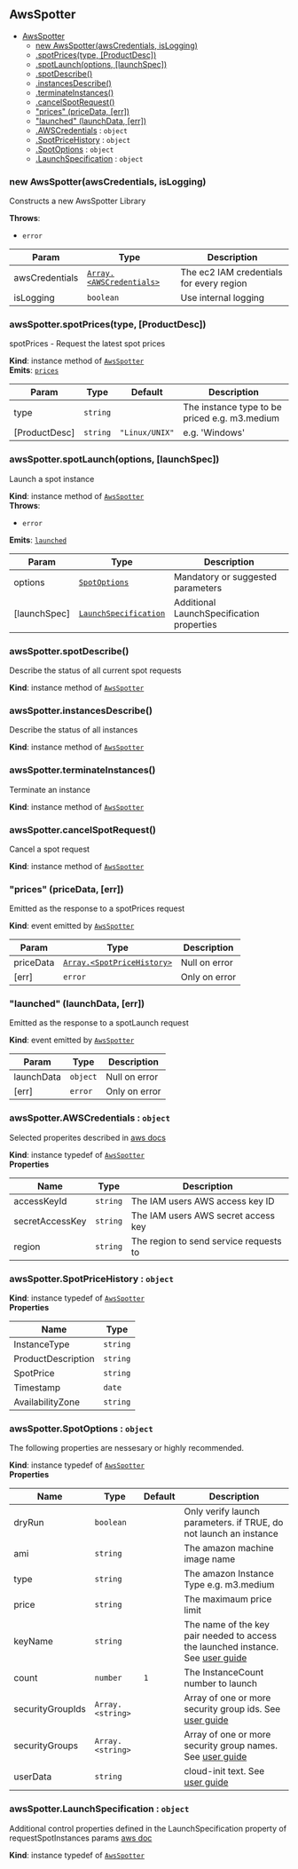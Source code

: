 <a name="AwsSpotter"></a>
## AwsSpotter

* [AwsSpotter](#AwsSpotter)
  * [new AwsSpotter(awsCredentials, isLogging)](#new_AwsSpotter_new)
  * [.spotPrices(type, [ProductDesc])](#AwsSpotter+spotPrices)
  * [.spotLaunch(options, [launchSpec])](#AwsSpotter+spotLaunch)
  * [.spotDescribe()](#AwsSpotter+spotDescribe)
  * [.instancesDescribe()](#AwsSpotter+instancesDescribe)
  * [.terminateInstances()](#AwsSpotter+terminateInstances)
  * [.cancelSpotRequest()](#AwsSpotter+cancelSpotRequest)
  * ["prices" (priceData, [err])](#AwsSpotter+event_prices)
  * ["launched" (launchData, [err])](#AwsSpotter+event_launched)
  * [.AWSCredentials](#AwsSpotter+AWSCredentials) : <code>object</code>
  * [.SpotPriceHistory](#AwsSpotter+SpotPriceHistory) : <code>object</code>
  * [.SpotOptions](#AwsSpotter+SpotOptions) : <code>object</code>
  * [.LaunchSpecification](#AwsSpotter+LaunchSpecification) : <code>object</code>

<a name="new_AwsSpotter_new"></a>
### new AwsSpotter(awsCredentials, isLogging)
Constructs a new AwsSpotter Library

**Throws**:

- <code>error</code> 


| Param | Type | Description |
| --- | --- | --- |
| awsCredentials | <code>[Array.&lt;AWSCredentials&gt;](#AwsSpotter+AWSCredentials)</code> | The ec2 IAM credentials for every region |
| isLogging | <code>boolean</code> | Use internal logging |

<a name="AwsSpotter+spotPrices"></a>
### awsSpotter.spotPrices(type, [ProductDesc])
spotPrices - Request the latest spot prices

**Kind**: instance method of <code>[AwsSpotter](#AwsSpotter)</code>  
**Emits**: <code>[prices](#AwsSpotter+event_prices)</code>  

| Param | Type | Default | Description |
| --- | --- | --- | --- |
| type | <code>string</code> |  | The instance type to be priced e.g. m3.medium |
| [ProductDesc] | <code>string</code> | <code>&quot;Linux/UNIX&quot;</code> | e.g. 'Windows' |

<a name="AwsSpotter+spotLaunch"></a>
### awsSpotter.spotLaunch(options, [launchSpec])
Launch a spot instance

**Kind**: instance method of <code>[AwsSpotter](#AwsSpotter)</code>  
**Throws**:

- <code>error</code> 

**Emits**: <code>[launched](#AwsSpotter+event_launched)</code>  

| Param | Type | Description |
| --- | --- | --- |
| options | <code>[SpotOptions](#AwsSpotter+SpotOptions)</code> | Mandatory or suggested parameters |
| [launchSpec] | <code>[LaunchSpecification](#AwsSpotter+LaunchSpecification)</code> | Additional LaunchSpecification properties |

<a name="AwsSpotter+spotDescribe"></a>
### awsSpotter.spotDescribe()
Describe the status of all current spot requests

**Kind**: instance method of <code>[AwsSpotter](#AwsSpotter)</code>  
<a name="AwsSpotter+instancesDescribe"></a>
### awsSpotter.instancesDescribe()
Describe the status of all instances

**Kind**: instance method of <code>[AwsSpotter](#AwsSpotter)</code>  
<a name="AwsSpotter+terminateInstances"></a>
### awsSpotter.terminateInstances()
Terminate an instance

**Kind**: instance method of <code>[AwsSpotter](#AwsSpotter)</code>  
<a name="AwsSpotter+cancelSpotRequest"></a>
### awsSpotter.cancelSpotRequest()
Cancel a spot request

**Kind**: instance method of <code>[AwsSpotter](#AwsSpotter)</code>  
<a name="AwsSpotter+event_prices"></a>
### "prices" (priceData, [err])
Emitted as the response to a spotPrices request

**Kind**: event emitted by <code>[AwsSpotter](#AwsSpotter)</code>  

| Param | Type | Description |
| --- | --- | --- |
| priceData | <code>[Array.&lt;SpotPriceHistory&gt;](#AwsSpotter+SpotPriceHistory)</code> | Null on error |
| [err] | <code>error</code> | Only on error |

<a name="AwsSpotter+event_launched"></a>
### "launched" (launchData, [err])
Emitted as the response to a spotLaunch request

**Kind**: event emitted by <code>[AwsSpotter](#AwsSpotter)</code>  

| Param | Type | Description |
| --- | --- | --- |
| launchData | <code>object</code> | Null on error |
| [err] | <code>error</code> | Only on error |

<a name="AwsSpotter+AWSCredentials"></a>
### awsSpotter.AWSCredentials : <code>object</code>
Selected properites described in [aws docs](http://docs.aws.amazon.com/AWSJavaScriptSDK/latest/AWS/EC2.html#constructor-property)

**Kind**: instance typedef of <code>[AwsSpotter](#AwsSpotter)</code>  
**Properties**

| Name | Type | Description |
| --- | --- | --- |
| accessKeyId | <code>string</code> | The IAM users AWS access key ID |
| secretAccessKey | <code>string</code> | The IAM users AWS secret access key |
| region | <code>string</code> | The region to send service requests to |

<a name="AwsSpotter+SpotPriceHistory"></a>
### awsSpotter.SpotPriceHistory : <code>object</code>
**Kind**: instance typedef of <code>[AwsSpotter](#AwsSpotter)</code>  
**Properties**

| Name | Type |
| --- | --- |
| InstanceType | <code>string</code> | 
| ProductDescription | <code>string</code> | 
| SpotPrice | <code>string</code> | 
| Timestamp | <code>date</code> | 
| AvailabilityZone | <code>string</code> | 

<a name="AwsSpotter+SpotOptions"></a>
### awsSpotter.SpotOptions : <code>object</code>
The following properties are nessesary or highly recommended.

**Kind**: instance typedef of <code>[AwsSpotter](#AwsSpotter)</code>  
**Properties**

| Name | Type | Default | Description |
| --- | --- | --- | --- |
| dryRun | <code>boolean</code> |  | Only verify launch parameters. if TRUE, do not launch an instance |
| ami | <code>string</code> |  | The amazon machine image name |
| type | <code>string</code> |  | The amazon Instance Type e.g. m3.medium |
| price | <code>string</code> |  | The maximaum price limit |
| keyName | <code>string</code> |  | The name of the key pair needed to access the launched instance. See [user guide](http://docs.aws.amazon.com/AWSEC2/latest/UserGuide/ec2-key-pairs.html) |
| count | <code>number</code> | <code>1</code> | The InstanceCount number to launch |
| securityGroupIds | <code>Array.&lt;string&gt;</code> |  | Array of one or more security group ids. See [user guide](http://docs.aws.amazon.com/AWSEC2/latest/UserGuide/using-network-security.html) |
| securityGroups | <code>Array.&lt;string&gt;</code> |  | Array of one or more security group names. See [user guide](http://docs.aws.amazon.com/AWSEC2/latest/UserGuide/using-network-security.html) |
| userData | <code>string</code> |  | cloud-init text. See [user guide](http://docs.aws.amazon.com/AWSEC2/latest/UserGuide/user-data.html#user-data-cloud-init) |

<a name="AwsSpotter+LaunchSpecification"></a>
### awsSpotter.LaunchSpecification : <code>object</code>
Additional control properties defined in the LaunchSpecification property
of requestSpotInstances params [aws doc](http://docs.aws.amazon.com/AWSJavaScriptSDK/latest/AWS/EC2.html#requestSpotInstances-property)

**Kind**: instance typedef of <code>[AwsSpotter](#AwsSpotter)</code>  
